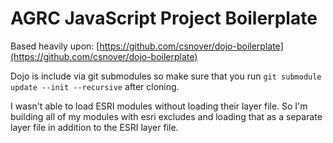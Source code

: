 AGRC JavaScript Project Boilerplate
===================================

Based heavily upon: [https://github.com/csnover/dojo-boilerplate](https://github.com/csnover/dojo-boilerplate)

Dojo is include via git submodules so make sure that you run `git submodule update --init --recursive` after cloning.

I wasn't able to load ESRI modules without loading their layer file. So I'm building all of my modules with esri excludes and loading that as a separate layer file in addition to the ESRI layer file.

